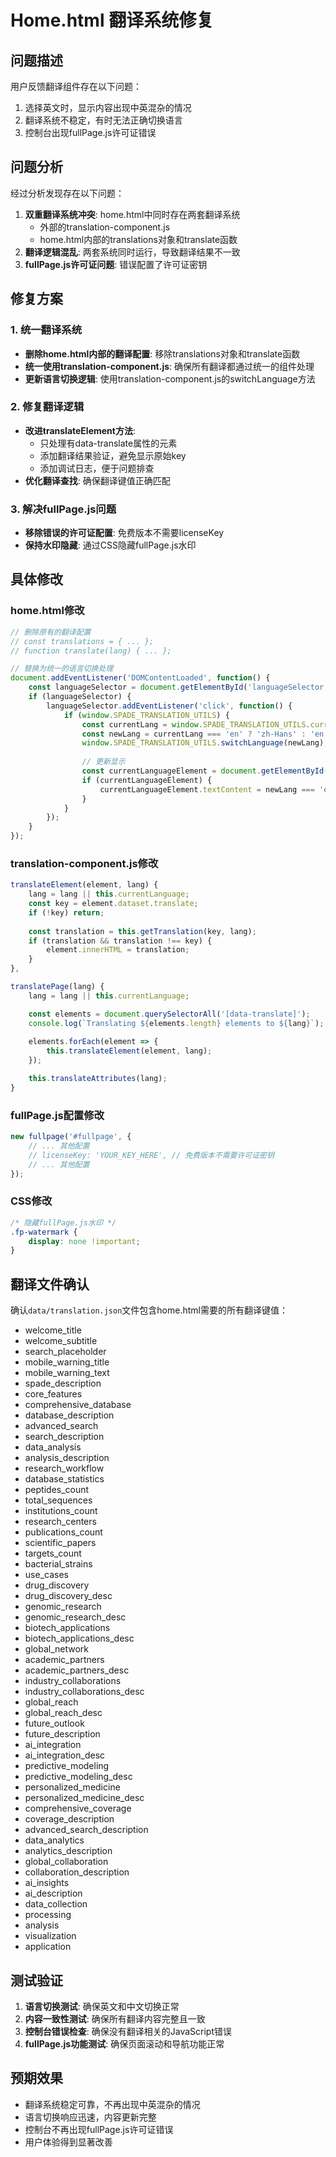 # Home.html 翻译系统修复

## 问题描述
用户反馈翻译组件存在以下问题：
1. 选择英文时，显示内容出现中英混杂的情况
2. 翻译系统不稳定，有时无法正确切换语言
3. 控制台出现fullPage.js许可证错误

## 问题分析
经过分析发现存在以下问题：
1. **双重翻译系统冲突**: home.html中同时存在两套翻译系统
   - 外部的translation-component.js
   - home.html内部的translations对象和translate函数
2. **翻译逻辑混乱**: 两套系统同时运行，导致翻译结果不一致
3. **fullPage.js许可证问题**: 错误配置了许可证密钥

## 修复方案

### 1. 统一翻译系统
- **删除home.html内部的翻译配置**: 移除translations对象和translate函数
- **统一使用translation-component.js**: 确保所有翻译都通过统一的组件处理
- **更新语言切换逻辑**: 使用translation-component.js的switchLanguage方法

### 2. 修复翻译逻辑
- **改进translateElement方法**: 
  - 只处理有data-translate属性的元素
  - 添加翻译结果验证，避免显示原始key
  - 添加调试日志，便于问题排查
- **优化翻译查找**: 确保翻译键值正确匹配

### 3. 解决fullPage.js问题
- **移除错误的许可证配置**: 免费版本不需要licenseKey
- **保持水印隐藏**: 通过CSS隐藏fullPage.js水印

## 具体修改

### home.html修改
```javascript
// 删除原有的翻译配置
// const translations = { ... };
// function translate(lang) { ... };

// 替换为统一的语言切换处理
document.addEventListener('DOMContentLoaded', function() {
    const languageSelector = document.getElementById('languageSelector');
    if (languageSelector) {
        languageSelector.addEventListener('click', function() {
            if (window.SPADE_TRANSLATION_UTILS) {
                const currentLang = window.SPADE_TRANSLATION_UTILS.currentLanguage;
                const newLang = currentLang === 'en' ? 'zh-Hans' : 'en';
                window.SPADE_TRANSLATION_UTILS.switchLanguage(newLang);
                
                // 更新显示
                const currentLanguageElement = document.getElementById('currentLanguage');
                if (currentLanguageElement) {
                    currentLanguageElement.textContent = newLang === 'en' ? 'English' : '中文';
                }
            }
        });
    }
});
```

### translation-component.js修改
```javascript
translateElement(element, lang) {
    lang = lang || this.currentLanguage;
    const key = element.dataset.translate;
    if (!key) return;
    
    const translation = this.getTranslation(key, lang);
    if (translation && translation !== key) {
        element.innerHTML = translation;
    }
},

translatePage(lang) {
    lang = lang || this.currentLanguage;

    const elements = document.querySelectorAll('[data-translate]');
    console.log(`Translating ${elements.length} elements to ${lang}`);
    
    elements.forEach(element => {
        this.translateElement(element, lang);
    });

    this.translateAttributes(lang);
}
```

### fullPage.js配置修改
```javascript
new fullpage('#fullpage', {
    // ... 其他配置
    // licenseKey: 'YOUR_KEY_HERE', // 免费版本不需要许可证密钥
    // ... 其他配置
});
```

### CSS修改
```css
/* 隐藏fullPage.js水印 */
.fp-watermark {
    display: none !important;
}
```

## 翻译文件确认
确认`data/translation.json`文件包含home.html需要的所有翻译键值：
- welcome_title
- welcome_subtitle
- search_placeholder
- mobile_warning_title
- mobile_warning_text
- spade_description
- core_features
- comprehensive_database
- database_description
- advanced_search
- search_description
- data_analysis
- analysis_description
- research_workflow
- database_statistics
- peptides_count
- total_sequences
- institutions_count
- research_centers
- publications_count
- scientific_papers
- targets_count
- bacterial_strains
- use_cases
- drug_discovery
- drug_discovery_desc
- genomic_research
- genomic_research_desc
- biotech_applications
- biotech_applications_desc
- global_network
- academic_partners
- academic_partners_desc
- industry_collaborations
- industry_collaborations_desc
- global_reach
- global_reach_desc
- future_outlook
- future_description
- ai_integration
- ai_integration_desc
- predictive_modeling
- predictive_modeling_desc
- personalized_medicine
- personalized_medicine_desc
- comprehensive_coverage
- coverage_description
- advanced_search_description
- data_analytics
- analytics_description
- global_collaboration
- collaboration_description
- ai_insights
- ai_description
- data_collection
- processing
- analysis
- visualization
- application

## 测试验证
1. **语言切换测试**: 确保英文和中文切换正常
2. **内容一致性测试**: 确保所有翻译内容完整且一致
3. **控制台错误检查**: 确保没有翻译相关的JavaScript错误
4. **fullPage.js功能测试**: 确保页面滚动和导航功能正常

## 预期效果
- 翻译系统稳定可靠，不再出现中英混杂的情况
- 语言切换响应迅速，内容更新完整
- 控制台不再出现fullPage.js许可证错误
- 用户体验得到显著改善 